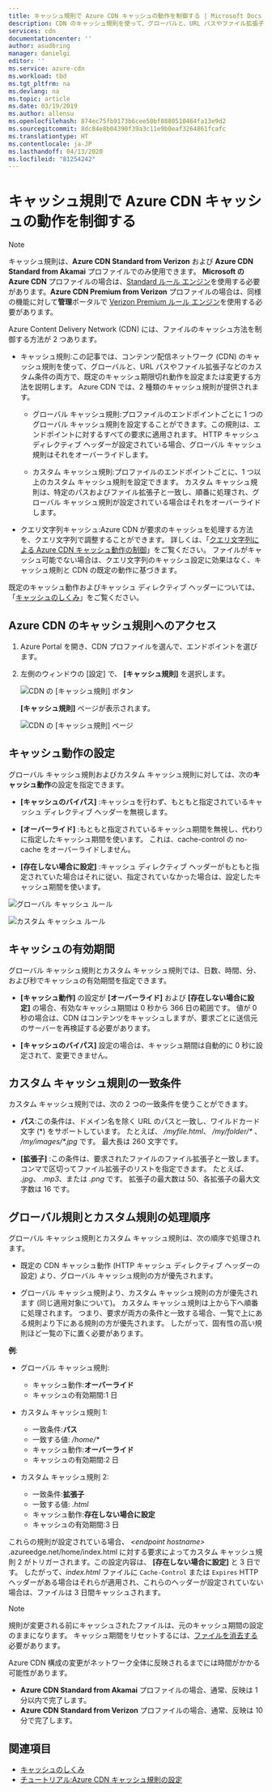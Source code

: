 ```yaml
---
title: キャッシュ規則で Azure CDN キャッシュの動作を制御する | Microsoft Docs
description: CDN のキャッシュ規則を使って、グローバルと、URL パスやファイル拡張子などの条件付きの両方で、既定のキャッシュ期限切れ動作を設定または変更することができます。
services: cdn
documentationcenter: ''
author: asudbring
manager: danielgi
editor: ''
ms.service: azure-cdn
ms.workload: tbd
ms.tgt_pltfrm: na
ms.devlang: na
ms.topic: article
ms.date: 03/19/2019
ms.author: allensu
ms.openlocfilehash: 874ec75fb9173b6cee50bf8880510464fa13e9d2
ms.sourcegitcommit: 8dc84e8b04390f39a3c11e9b0eaf3264861fcafc
ms.translationtype: HT
ms.contentlocale: ja-JP
ms.lasthandoff: 04/13/2020
ms.locfileid: "81254242"
---
```

# <a name="control-azure-cdn-caching-behavior-with-caching-rules"></a>キャッシュ規則で Azure CDN キャッシュの動作を制御する

> [!NOTE] 
> キャッシュ規則は、**Azure CDN Standard from Verizon** および **Azure CDN Standard from Akamai** プロファイルでのみ使用できます。 **Microsoft の Azure CDN** プロファイルの場合は、[Standard ルール エンジン](cdn-standard-rules-engine-reference.md)を使用する必要があります。**Azure CDN Premium from Verizon** プロファイルの場合は、同様の機能に対して**管理**ポータルで [Verizon Premium ルール エンジン](cdn-rules-engine.md)を使用する必要があります。
 
Azure Content Delivery Network (CDN) には、ファイルのキャッシュ方法を制御する方法が 2 つあります。 

- キャッシュ規則:この記事では、コンテンツ配信ネットワーク (CDN) のキャッシュ規則を使って、グローバルと、URL パスやファイル拡張子などのカスタム条件の両方で、既定のキャッシュ期限切れ動作を設定または変更する方法を説明します。 Azure CDN では、2 種類のキャッシュ規則が提供されます。

   - グローバル キャッシュ規則:プロファイルのエンドポイントごとに 1 つのグローバル キャッシュ規則を設定することができます。この規則は、エンドポイントに対するすべての要求に適用されます。 HTTP キャッシュ ディレクティブ ヘッダーが設定されている場合、グローバル キャッシュ規則はそれをオーバーライドします。

   - カスタム キャッシュ規則:プロファイルのエンドポイントごとに、1 つ以上のカスタム キャッシュ規則を設定できます。 カスタム キャッシュ規則は、特定のパスおよびファイル拡張子と一致し、順番に処理され、グローバル キャッシュ規則が設定されている場合はそれをオーバーライドします。 

- クエリ文字列キャッシュ:Azure CDN が要求のキャッシュを処理する方法を、クエリ文字列で調整することができます。 詳しくは、「[クエリ文字列による Azure CDN キャッシュ動作の制御](cdn-query-string.md)」をご覧ください。 ファイルがキャッシュ可能でない場合は、クエリ文字列のキャッシュ設定に効果はなく、キャッシュ規則と CDN の既定の動作に基づきます。

既定のキャッシュ動作およびキャッシュ ディレクティブ ヘッダーについては、「[キャッシュのしくみ](cdn-how-caching-works.md)」をご覧ください。 


## <a name="accessing-azure-cdn-caching-rules"></a>Azure CDN のキャッシュ規則へのアクセス

1. Azure Portal を開き、CDN プロファイルを選んで、エンドポイントを選びます。

2. 左側のウィンドウの [設定] で、 **[キャッシュ規則]** を選択します。

   ![CDN の [キャッシュ規則] ボタン](./media/cdn-caching-rules/cdn-caching-rules-btn.png)

   **[キャッシュ規則]** ページが表示されます。

   ![CDN の [キャッシュ規則] ページ](./media/cdn-caching-rules/cdn-caching-rules-page.png)


## <a name="caching-behavior-settings"></a>キャッシュ動作の設定
グローバル キャッシュ規則およびカスタム キャッシュ規則に対しては、次の**キャッシュ動作**の設定を指定できます。

- **[キャッシュのバイパス]** :キャッシュを行わず、もともと指定されているキャッシュ ディレクティブ ヘッダーを無視します。

- **[オーバーライド]** :もともと指定されているキャッシュ期間を無視し、代わりに指定したキャッシュ期間を使います。 これは、cache-control の no-cache をオーバーライドしません。

- **[存在しない場合に設定]** :キャッシュ ディレクティブ ヘッダーがもともと指定されていた場合はそれに従い、指定されていなかった場合は、設定したキャッシュ期間を使います。

![グローバル キャッシュ ルール](./media/cdn-caching-rules/cdn-global-caching-rules.png)

![カスタム キャッシュ ルール](./media/cdn-caching-rules/cdn-custom-caching-rules.png)

## <a name="cache-expiration-duration"></a>キャッシュの有効期間
グローバル キャッシュ規則とカスタム キャッシュ規則では、日数、時間、分、および秒でキャッシュの有効期間を指定できます。

- **[キャッシュ動作]** の設定が **[オーバーライド]** および **[存在しない場合に設定]** の場合、有効なキャッシュ期間は 0 秒から 366 日の範囲です。 値が 0 秒の場合は、CDN はコンテンツをキャッシュしますが、要求ごとに送信元のサーバーを再検証する必要があります。

- **[キャッシュのバイパス]** 設定の場合は、キャッシュ期間は自動的に 0 秒に設定されて、変更できません。

## <a name="custom-caching-rules-match-conditions"></a>カスタム キャッシュ規則の一致条件

カスタム キャッシュ規則では、次の 2 つの一致条件を使うことができます。
 
- **パス**:この条件は、ドメイン名を除く URL のパスと一致し、ワイルドカード文字 (\*) をサポートしています。 たとえば、 _/myfile.html_、 _/my/folder/*_ 、 _/my/images/*.jpg_ です。 最大長は 260 文字です。

- **[拡張子]** :この条件は、要求されたファイルのファイル拡張子と一致します。 コンマで区切ってファイル拡張子のリストを指定できます。 たとえば、 _.jpg_、 _.mp3_、または _.png_ です。 拡張子の最大数は 50、各拡張子の最大文字数は 16 です。 

## <a name="global-and-custom-rule-processing-order"></a>グローバル規則とカスタム規則の処理順序
グローバル キャッシュ規則とカスタム キャッシュ規則は、次の順序で処理されます。

- 既定の CDN キャッシュ動作 (HTTP キャッシュ ディレクティブ ヘッダーの設定) より、グローバル キャッシュ規則の方が優先されます。 

- グローバル キャッシュ規則より、カスタム キャッシュ規則の方が優先されます (同じ適用対象について)。 カスタム キャッシュ規則は上から下へ順番に処理されます。 つまり、要求が両方の条件と一致する場合、一覧で上にある規則より下にある規則の方が優先されます。 したがって、固有性の高い規則ほど一覧の下に置く必要があります。

**例**:
- グローバル キャッシュ規則: 
   - キャッシュ動作:**オーバーライド**
   - キャッシュの有効期間:1 日

- カスタム キャッシュ規則 1:
   - 一致条件:**パス**
   - 一致する値: _/home/*_
   - キャッシュ動作:**オーバーライド**
   - キャッシュの有効期間:2 日

- カスタム キャッシュ規則 2:
   - 一致条件:**拡張子**
   - 一致する値: _.html_
   - キャッシュ動作:**存在しない場合に設定**
   - キャッシュの有効期間:3 日

これらの規則が設定されている場合、 _&lt;endpoint hostname&gt;_ .azureedge.net/home/index.html に対する要求によってカスタム キャッシュ規則 2 がトリガーされます。この設定内容は、 **[存在しない場合に設定]** と 3 日です。 したがって、*index.html* ファイルに `Cache-Control` または `Expires` HTTP ヘッダーがある場合はそれらが適用され、これらのヘッダーが設定されていない場合は、ファイルは 3 日間キャッシュされます。

> [!NOTE] 
> 規則が変更される前にキャッシュされたファイルは、元のキャッシュ期間の設定のままになります。 キャッシュ期間をリセットするには、[ファイルを消去する](cdn-purge-endpoint.md)必要があります。 
>
> Azure CDN 構成の変更がネットワーク全体に反映されるまでには時間がかかる可能性があります。 
> - **Azure CDN Standard from Akamai** プロファイルの場合、通常、反映は 1 分以内で完了します。 
> - **Azure CDN Standard from Verizon** プロファイルの場合、通常、反映は 10 分で完了します。  
>

## <a name="see-also"></a>関連項目

- [キャッシュのしくみ](cdn-how-caching-works.md)
- [チュートリアル:Azure CDN キャッシュ規則の設定](cdn-caching-rules-tutorial.md)
